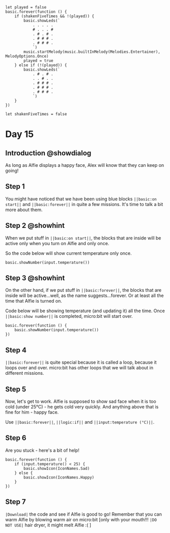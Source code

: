 ```customts
let played = false
basic.forever(function () {
    if (shakenFiveTimes && !(played)) {
        basic.showLeds(`
            . . . . .
            # . . . #
            . # . # .
            . # # # .
            . # # # .
            `)
        music.startMelody(music.builtInMelody(Melodies.Entertainer), MelodyOptions.Once)
        played = true
    } else if (!(played)) {
        basic.showLeds(`
            . # . # .
            . . # . .
            . # # # .
            . # # # .
            . # # # .
            `)
    }
})
```

```template
let shakenFiveTimes = false
```

# Day 15

## Introduction @showdialog

As long as Alfie displays a happy face, Alex will know that they can keep on going! 

## Step 1

You might have noticed that we have been using blue blocks ``||basic:on start||`` and ``||basic:forever||`` in quite a few missions.
It's time to talk a bit more about them.

## Step 2 @showhint

When we put stuff in ``||basic:on start||``, the blocks that are inside will be active only when you turn on Alfie and only once.

So the code below will show current temperature only once.

```blocks
basic.showNumber(input.temperature())
```

## Step 3 @showhint

On the other hand, if we put stuff in ``||basic:forever||``, the blocks that are inside will be active...well, as the name suggests...forever. Or at least all the time that Alfie is turned on.

Code below will be showing temperature (and updating it) all the time. Once ``||basic:show number||`` is completed, micro:bit will start over.

```block
basic.forever(function () {
    basic.showNumber(input.temperature())
})
```

## Step 4

``||basic:forever||`` is quite special because it is called a loop, because it loops over and over. micro:bit has other loops that we will talk about in different missions.

## Step 5

Now, let's get to work. Alfie is supposed to show sad face when it is too cold (under 25°C) - he gets cold very quickly. And anything above that is fine for him - happy face.

Use ``||basic:forever||``, ``||logic:if||`` and ``||input:temperature (°C)||``.

## Step 6

Are you stuck - here's a bit of help!

```block
basic.forever(function () {
    if (input.temperature() < 25) {
        basic.showIcon(IconNames.Sad)
    } else {
        basic.showIcon(IconNames.Happy)
    }
})
```


## Step 7

``|Download|`` the code and see if Alfie is good to go!
Remember that you can warm Alfie by blowing warm air on micro:bit [only with your mouth!!! ``|DO NOT USE|`` hair dryer, it might melt Alfie :( ]